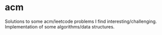 # acm
Solutions to some acm/leetcode problems I find interesting/challenging. Implementation of some algorithms/data structures.
